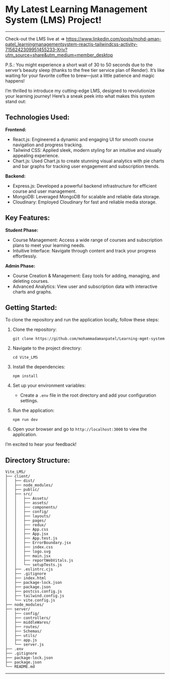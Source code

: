 # My Latest Learning Management System (LMS) Project!

---


Check-out the LMS live at => https://www.linkedin.com/posts/mohd-aman-patel_learningmanagementsystem-reactjs-tailwindcss-activity-7156242309951455233-Xrjv?utm_source=share&utm_medium=member_desktop

P.S.: You might experience a short wait of 30 to 50 seconds due to the server’s beauty sleep (thanks to the free tier service plan of Render). It’s like waiting for your favorite coffee to brew—just a little patience and magic happens!

I’m thrilled to introduce my cutting-edge LMS, designed to revolutionize your learning journey! Here’s a sneak peek into what makes this system stand out:

## Technologies Used:

**Frontend:**

- React.js: Engineered a dynamic and engaging UI for smooth course navigation and progress tracking.
- Tailwind CSS: Applied sleek, modern styling for an intuitive and visually appealing experience.
- Chart.js: Used Chart.js to create stunning visual analytics with pie charts and bar graphs for tracking user engagement and subscription trends.

**Backend:**

- Express.js: Developed a powerful backend infrastructure for efficient course and user management.
- MongoDB: Leveraged MongoDB for scalable and reliable data storage.
- Cloudinary: Employed Cloudinary for fast and reliable media storage.

## Key Features:

**Student Phase:**

- Course Management: Access a wide range of courses and subscription plans to meet your learning needs.
- Intuitive Interface: Navigate through content and track your progress effortlessly.

**Admin Phase:**

- Course Creation & Management: Easy tools for adding, managing, and deleting courses.
- Advanced Analytics: View user and subscription data with interactive charts and graphs.

## Getting Started:

To clone the repository and run the application locally, follow these steps:

1. Clone the repository:
   ```
   git clone https://github.com/mohammadamanpatel/Learning-mgmt-system
   ```

2. Navigate to the project directory:
   ```
   cd Vite_LMS
   ```

3. Install the dependencies:
   ```
   npm install
   ```

4. Set up your environment variables:
   - Create a `.env` file in the root directory and add your configuration settings.

5. Run the application:
   ```
   npm run dev
   ```

6. Open your browser and go to `http://localhost:3000` to view the application.

I’m excited to hear your feedback!

## Directory Structure:

```
Vite_LMS/
├── client/
│   ├── dist/
│   ├── node_modules/
│   ├── public/
│   ├── src/
│   │   ├── Assets/
│   │   ├── assets/
│   │   ├── components/
│   │   ├── config/
│   │   ├── layouts/
│   │   ├── pages/
│   │   ├── redux/
│   │   ├── App.css
│   │   ├── App.jsx
│   │   ├── App.test.js
│   │   ├── ErrorBoundary.jsx
│   │   ├── index.css
│   │   ├── logo.svg
│   │   ├── main.jsx
│   │   ├── reportWebVitals.js
│   │   └── setupTests.js
│   ├── .eslintrc.cjs
│   ├── .gitignore
│   ├── index.html
│   ├── package-lock.json
│   ├── package.json
│   ├── postcss.config.js
│   ├── tailwind.config.js
│   └── vite.config.js
├── node_modules/
├── server/
│   ├── config/
│   ├── controllers/
│   ├── middleWares/
│   ├── routes/
│   ├── Schemas/
│   ├── utils/
│   ├── app.js
│   └── server.js
├── .env
├── .gitignore
├── package-lock.json
├── package.json
└── README.md
```

---
